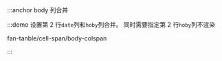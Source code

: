 :::anchor body 列合并

:::demo 设置第 2 行`date`列和`hoby`列合并。 同时需要指定第 2 行`hoby`列不渲染

fan-tanble/cell-span/body-colspan

:::
